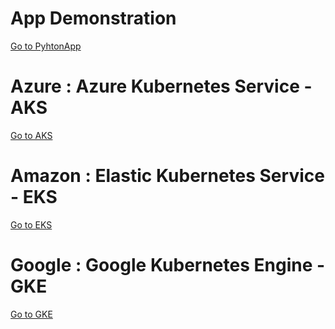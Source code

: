 App Demonstration
===
[Go to PyhtonApp](python-sample-app/readme)

Azure : Azure Kubernetes Service - AKS
===
[Go to AKS](aks/readme)

Amazon : Elastic Kubernetes Service - EKS
===
[Go to EKS](eks/readme)

Google : Google Kubernetes Engine - GKE
===
[Go to GKE](gke/readme)